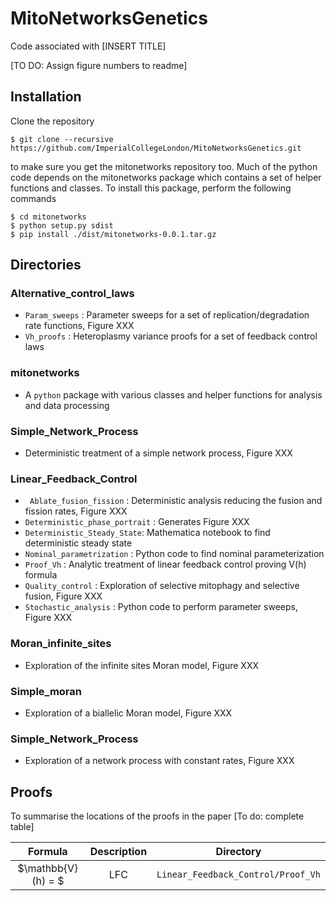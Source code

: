 # MitoNetworksGenetics

Code associated with [INSERT TITLE] 

[TO DO: Assign figure numbers to readme]

## Installation

Clone the repository

```
$ git clone --recursive https://github.com/ImperialCollegeLondon/MitoNetworksGenetics.git
```

to make sure you get the mitonetworks repository too. Much of the python code depends on the mitonetworks package which contains a set of helper functions and classes. To install this package, perform the following commands

```
$ cd mitonetworks
$ python setup.py sdist 
$ pip install ./dist/mitonetworks-0.0.1.tar.gz
```

## Directories

### Alternative_control_laws

- `Param_sweeps` : Parameter sweeps for a set of replication/degradation rate functions, Figure XXX
- `Vh_proofs` : Heteroplasmy variance proofs for a set of feedback control laws

### mitonetworks

- A `python` package with various classes and helper functions for analysis and data processing

### Simple_Network_Process

- Deterministic treatment of a simple network process, Figure XXX

### Linear_Feedback_Control

- ` Ablate_fusion_fission` : Deterministic analysis reducing the fusion and fission rates, Figure XXX
- `Deterministic_phase_portrait` : Generates Figure XXX
- `Deterministic_Steady_State`: Mathematica notebook to find deterministic steady state
- `Nominal_parametrization` : Python code to find nominal parameterization 
- `Proof_Vh` : Analytic treatment of linear feedback control proving V(h) formula 
- `Quality_control` : Exploration of selective mitophagy and selective fusion, Figure XXX
- `Stochastic_analysis` : Python code to perform parameter sweeps, Figure XXX

 ### Moran_infinite_sites

 - Exploration of the infinite sites Moran model, Figure XXX

 ### Simple_moran

 - Exploration of a biallelic Moran model, Figure XXX

 ### Simple_Network_Process

 - Exploration of a network process with constant rates, Figure XXX

## Proofs

To summarise the locations of the proofs in the paper [To do: complete table]

| Formula | Description | Directory|
|:-------:|:-----------:|:--------:|
|$\mathbb{V}(h) = $ | LFC |	`Linear_Feedback_Control/Proof_Vh` |
